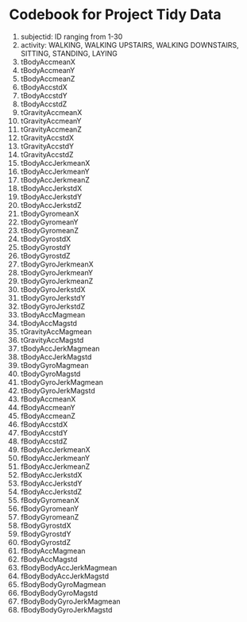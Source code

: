 # Codebook for Project Tidy Data
1. subjectid: ID ranging from 1-30
2. activity: WALKING, WALKING UPSTAIRS, WALKING DOWNSTAIRS, SITTING, STANDING, LAYING
3. tBodyAccmeanX
4. tBodyAccmeanY
5. tBodyAccmeanZ
6. tBodyAccstdX
7. tBodyAccstdY
8. tBodyAccstdZ
9. tGravityAccmeanX
10. tGravityAccmeanY
11. tGravityAccmeanZ
12. tGravityAccstdX
13. tGravityAccstdY
14. tGravityAccstdZ
15. tBodyAccJerkmeanX
16. tBodyAccJerkmeanY
17. tBodyAccJerkmeanZ
18. tBodyAccJerkstdX
19. tBodyAccJerkstdY
20. tBodyAccJerkstdZ
21. tBodyGyromeanX
22. tBodyGyromeanY
23. tBodyGyromeanZ
24. tBodyGyrostdX
25. tBodyGyrostdY
26. tBodyGyrostdZ
27. tBodyGyroJerkmeanX
28. tBodyGyroJerkmeanY
29. tBodyGyroJerkmeanZ
30. tBodyGyroJerkstdX
31. tBodyGyroJerkstdY
32. tBodyGyroJerkstdZ
33. tBodyAccMagmean
34. tBodyAccMagstd
35. tGravityAccMagmean
36. tGravityAccMagstd
37. tBodyAccJerkMagmean
38. tBodyAccJerkMagstd
39. tBodyGyroMagmean
40. tBodyGyroMagstd
41. tBodyGyroJerkMagmean
42. tBodyGyroJerkMagstd
43. fBodyAccmeanX
44. fBodyAccmeanY
45. fBodyAccmeanZ
46. fBodyAccstdX
47. fBodyAccstdY
48. fBodyAccstdZ
49. fBodyAccJerkmeanX
50. fBodyAccJerkmeanY
51. fBodyAccJerkmeanZ
52. fBodyAccJerkstdX
53. fBodyAccJerkstdY
54. fBodyAccJerkstdZ
55. fBodyGyromeanX
56. fBodyGyromeanY
57. fBodyGyromeanZ
58. fBodyGyrostdX
59. fBodyGyrostdY
60. fBodyGyrostdZ
61. fBodyAccMagmean
62. fBodyAccMagstd
63. fBodyBodyAccJerkMagmean
64. fBodyBodyAccJerkMagstd
65. fBodyBodyGyroMagmean
66. fBodyBodyGyroMagstd
67. fBodyBodyGyroJerkMagmean
68. fBodyBodyGyroJerkMagstd
